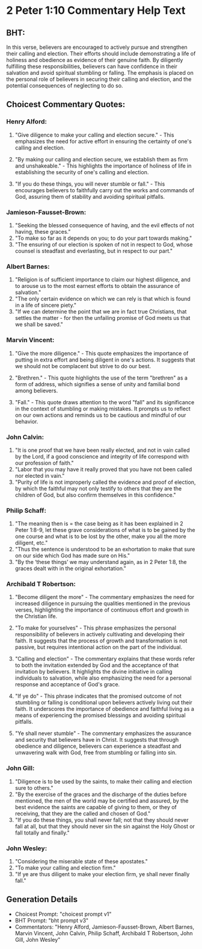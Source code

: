 # 2 Peter 1:10 Commentary Help Text

## BHT:
In this verse, believers are encouraged to actively pursue and strengthen their calling and election. Their efforts should include demonstrating a life of holiness and obedience as evidence of their genuine faith. By diligently fulfilling these responsibilities, believers can have confidence in their salvation and avoid spiritual stumbling or falling. The emphasis is placed on the personal role of believers in securing their calling and election, and the potential consequences of neglecting to do so.

## Choicest Commentary Quotes:
### Henry Alford:
1. "Give diligence to make your calling and election secure." - This emphasizes the need for active effort in ensuring the certainty of one's calling and election.

2. "By making our calling and election secure, we establish them as firm and unshakeable." - This highlights the importance of holiness of life in establishing the security of one's calling and election.

3. "If you do these things, you will never stumble or fall." - This encourages believers to faithfully carry out the works and commands of God, assuring them of stability and avoiding spiritual pitfalls.

### Jamieson-Fausset-Brown:
1. "Seeking the blessed consequence of having, and the evil effects of not having, these graces."
2. "To make so far as it depends on you; to do your part towards making."
3. "The ensuring of our election is spoken of not in respect to God, whose counsel is steadfast and everlasting, but in respect to our part."

### Albert Barnes:
1. "Religion is of sufficient importance to claim our highest diligence, and to arouse us to the most earnest efforts to obtain the assurance of salvation."
2. "The only certain evidence on which we can rely is that which is found in a life of sincere piety."
3. "If we can determine the point that we are in fact true Christians, that settles the matter - for then the unfailing promise of God meets us that we shall be saved."

### Marvin Vincent:
1. "Give the more diligence." - This quote emphasizes the importance of putting in extra effort and being diligent in one's actions. It suggests that we should not be complacent but strive to do our best.

2. "Brethren." - This quote highlights the use of the term "brethren" as a form of address, which signifies a sense of unity and familial bond among believers.

3. "Fall." - This quote draws attention to the word "fall" and its significance in the context of stumbling or making mistakes. It prompts us to reflect on our own actions and reminds us to be cautious and mindful of our behavior.

### John Calvin:
1. "It is one proof that we have been really elected, and not in vain called by the Lord, if a good conscience and integrity of life correspond with our profession of faith."
2. "Labor that you may have it really proved that you have not been called nor elected in vain."
3. "Purity of life is not improperly called the evidence and proof of election, by which the faithful may not only testify to others that they are the children of God, but also confirm themselves in this confidence."

### Philip Schaff:
1. "The meaning then is = the case being as it has been explained in 2 Peter 1:8-9, let these grave considerations of what is to be gained by the one course and what is to be lost by the other, make you all the more diligent, etc."
2. "Thus the sentence is understood to be an exhortation to make that sure on our side which God has made sure on His."
3. "By the ‘these things’ we may understand again, as in 2 Peter 1:8, the graces dealt with in the original exhortation."

### Archibald T Robertson:
1. "Become diligent the more" - The commentary emphasizes the need for increased diligence in pursuing the qualities mentioned in the previous verses, highlighting the importance of continuous effort and growth in the Christian life.

2. "To make for yourselves" - This phrase emphasizes the personal responsibility of believers in actively cultivating and developing their faith. It suggests that the process of growth and transformation is not passive, but requires intentional action on the part of the individual.

3. "Calling and election" - The commentary explains that these words refer to both the invitation extended by God and the acceptance of that invitation by believers. It highlights the divine initiative in calling individuals to salvation, while also emphasizing the need for a personal response and acceptance of God's grace.

4. "If ye do" - This phrase indicates that the promised outcome of not stumbling or falling is conditional upon believers actively living out their faith. It underscores the importance of obedience and faithful living as a means of experiencing the promised blessings and avoiding spiritual pitfalls.

5. "Ye shall never stumble" - The commentary emphasizes the assurance and security that believers have in Christ. It suggests that through obedience and diligence, believers can experience a steadfast and unwavering walk with God, free from stumbling or falling into sin.

### John Gill:
1. "Diligence is to be used by the saints, to make their calling and election sure to others."
2. "By the exercise of the graces and the discharge of the duties before mentioned, the men of the world may be certified and assured, by the best evidence the saints are capable of giving to them, or they of receiving, that they are the called and chosen of God."
3. "If you do these things, you shall never fall; not that they should never fall at all, but that they should never sin the sin against the Holy Ghost or fall totally and finally."

### John Wesley:
1. "Considering the miserable state of these apostates."
2. "To make your calling and election firm."
3. "If ye are thus diligent to make your election firm, ye shall never finally fall."


## Generation Details
- Choicest Prompt: "choicest prompt v1"
- BHT Prompt: "bht prompt v3"
- Commentators: "Henry Alford, Jamieson-Fausset-Brown, Albert Barnes, Marvin Vincent, John Calvin, Philip Schaff, Archibald T Robertson, John Gill, John Wesley"

